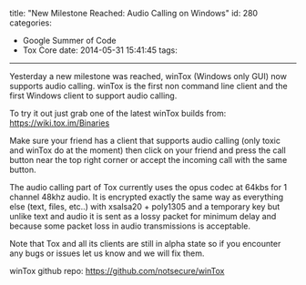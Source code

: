 title: "New Milestone Reached: Audio Calling on Windows"
id: 280
categories:
  - Google Summer of Code
  - Tox Core
date: 2014-05-31 15:41:45
tags:
---

Yesterday a new milestone was reached, winTox (Windows only GUI) now supports audio calling. winTox is the first non command line client and the first Windows client to support audio calling.

To try it out just grab one of the latest winTox builds from: https://wiki.tox.im/Binaries

Make sure your friend has a client that supports audio calling (only toxic and winTox do at the moment) then click on your friend and press the call button near the top right corner or accept the incoming call with the same button.

The audio calling part of Tox currently uses the opus codec at 64kbs for 1 channel 48khz audio. It is encrypted exactly the same way as everything else (text, files, etc..) with xsalsa20 + poly1305 and a temporary key but unlike text and audio it is sent as a lossy packet for minimum delay and because some packet loss in audio transmissions is acceptable.

Note that Tox and all its clients are still in alpha state so if you encounter any bugs or issues let us know and we will fix them.

winTox github repo: https://github.com/notsecure/winTox